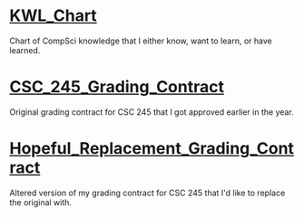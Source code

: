 # [KWL_Chart](KWL_Chart)
Chart of CompSci knowledge that I either know, want to learn, or have learned.

# [CSC_245_Grading_Contract](CSC_245_Grading_Contract)
Original grading contract for CSC 245 that I got approved earlier in the year.

# [Hopeful_Replacement_Grading_Contract](Hopeful_Replacement_Grading_Contract)
Altered version of my grading contract for CSC 245 that I'd like to replace the original with.